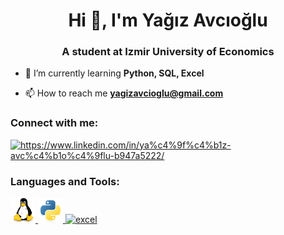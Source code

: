 ### <h1 align="center">Hi 👋, I'm Yağız Avcıoğlu</h1>
<h3 align="center">A student at Izmir University of Economics</h3>

- 🌱 I’m currently learning **Python, SQL, Excel**

- 📫 How to reach me **yagizavcioglu@gmail.com**

<h3 align="left">Connect with me:</h3>
<p align="left">
<a href="https://linkedin.com/in/https://www.linkedin.com/in/ya%c4%9f%c4%b1z-avc%c4%b1o%c4%9flu-b947a5222/" target="blank"><img align="center" src="https://raw.githubusercontent.com/rahuldkjain/github-profile-readme-generator/master/src/images/icons/Social/linked-in-alt.svg" alt="https://www.linkedin.com/in/ya%c4%9f%c4%b1z-avc%c4%b1o%c4%9flu-b947a5222/" height="30" width="40" /></a>
</p>

<h3 align="left">Languages and Tools:</h3>
<p align="left"> <a href="https://www.linux.org/" target="_blank" rel="noreferrer"> <img src="https://raw.githubusercontent.com/devicons/devicon/master/icons/linux/linux-original.svg" alt="linux" width="40" height="40"/> </a> <a href="https://www.python.org" target="_blank" rel="noreferrer"> <img src="https://raw.githubusercontent.com/devicons/devicon/master/icons/python/python-original.svg" alt="python" width="40" height="40"/> </a> <a href="https://www.microsoft.com/tr-tr/microsoft-365/excel" target="_blank" rel="noreferrer"> <img src="https://github.com/sempostma/office365-icons/blob/master/png/1024/excel.png" alt="excel" width="40" height="40"/> </a> </p>
<!--
**yag1z04/yag1z04** is a ✨ _special_ ✨ repository because its `README.md` (this file) appears on your GitHub profile.

Here are some ideas to get you started:

- 🔭 I’m currently working on ...
- 🌱 I’m currently learning ...
- 👯 I’m looking to collaborate on ...
- 🤔 I’m looking for help with ...
- 💬 Ask me about ...
- 📫 How to reach me: ...
- 😄 Pronouns: ...
- ⚡ Fun fact: ...
-->
